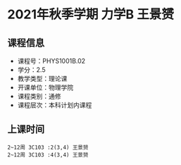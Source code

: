 # 2021年秋季学期 力学B 王景赟






## 课程信息

- 课程号：PHYS1001B.02
- 学分：2.5
- 教学类型：理论课
- 开课单位：物理学院
- 课程类别：通修
- 课程层次：本科计划内课程

## 上课时间

```
2~12周 3C103 :2(3,4) 王景赟
2~12周 3C103 :4(3,4) 王景赟
```

